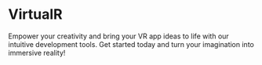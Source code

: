 # VirtualR
Empower your creativity and bring your VR app ideas to life with our intuitive development tools. Get started today and turn your imagination into immersive reality!
